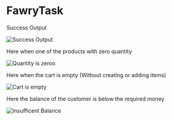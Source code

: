 # FawryTask
Success Output

![Success Output](https://github.com/user-attachments/assets/94dd7d67-1052-421b-b0ce-6ad358a035cc)




Here when one of the products with zero quantity

![Quantity is zeroo](https://github.com/user-attachments/assets/3775f040-89e6-4f2b-b51d-2237d97917a6)




Here when the cart is empty (Without creating or adding items)

![Cart is empty](https://github.com/user-attachments/assets/76b51b93-2d34-4cad-aadf-828ee77aa705)




Here the balance of the customer is below the required money

![Insufficent Balance](https://github.com/user-attachments/assets/25ca38c8-de8d-460c-b3ff-0e2fab4c9ffa)



